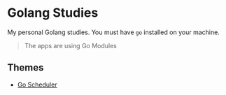 # Golang Studies

My personal Golang studies. You must have `go` installed on your machine.

> The apps are using Go Modules

## Themes
- [Go Scheduler](go_scheduler/README.md)